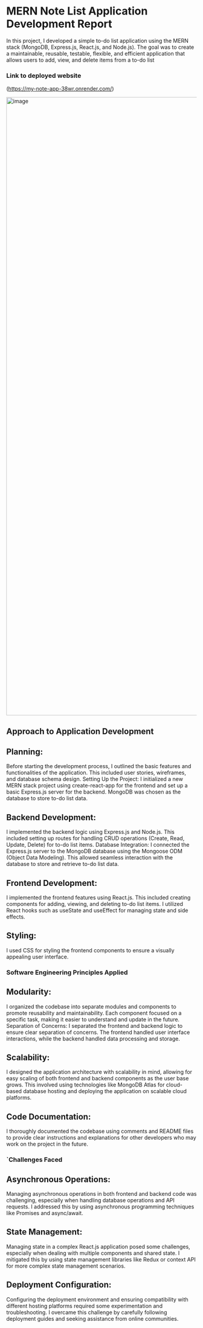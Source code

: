 # MERN Note List Application Development Report

In this project, I developed a simple to-do list application using the MERN stack (MongoDB, Express.js, React.js, and Node.js). The goal was to create a maintainable, reusable, testable, flexible, and efficient application that allows users to add, view, and delete items from a to-do list

### Link to deployed website
(https://my-note-app-38wr.onrender.com/)

<img width="1638" alt="image" src="https://github.com/niecey0123/my-note-app/assets/47402849/67d2b4af-e992-4dde-8d1c-0ec5ec51f1f8">


## Approach to Application Development

## Planning: 
Before starting the development process, I outlined the basic features and functionalities of the application. This included user stories, wireframes, and database schema design.
Setting Up the Project: I initialized a new MERN stack project using create-react-app for the frontend and set up a basic Express.js server for the backend. MongoDB was chosen as the database to store to-do list data.
## Backend Development:
I implemented the backend logic using Express.js and Node.js. This included setting up routes for handling CRUD operations (Create, Read, Update, Delete) for to-do list items.
Database Integration: I connected the Express.js server to the MongoDB database using the Mongoose ODM (Object Data Modeling). This allowed seamless interaction with the database to store and retrieve to-do list data.
## Frontend Development:
I implemented the frontend features using React.js. This included creating components for adding, viewing, and deleting to-do list items. I utilized React hooks such as useState and useEffect for managing state and side effects.
## Styling:
I used CSS for styling the frontend components to ensure a visually appealing user interface. 


### Software Engineering Principles Applied

## Modularity: 
I organized the codebase into separate modules and components to promote reusability and maintainability. Each component focused on a specific task, making it easier to understand and update in the future.
Separation of Concerns: I separated the frontend and backend logic to ensure clear separation of concerns. The frontend handled user interface interactions, while the backend handled data processing and storage.
## Scalability: 
I designed the application architecture with scalability in mind, allowing for easy scaling of both frontend and backend components as the user base grows. This involved using technologies like MongoDB Atlas for cloud-based database hosting and deploying the application on scalable cloud platforms.
## Code Documentation: 
I thoroughly documented the codebase using comments and README files to provide clear instructions and explanations for other developers who may work on the project in the future.

### `Challenges Faced

## Asynchronous Operations:
Managing asynchronous operations in both frontend and backend code was challenging, especially when handling database operations and API requests. I addressed this by using asynchronous programming techniques like Promises and async/await.
## State Management: 
Managing state in a complex React.js application posed some challenges, especially when dealing with multiple components and shared state. I mitigated this by using state management libraries like Redux or context API for more complex state management scenarios.
## Deployment Configuration: 
Configuring the deployment environment and ensuring compatibility with different hosting platforms required some experimentation and troubleshooting. I overcame this challenge by carefully following deployment guides and seeking assistance from online communities.


